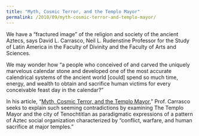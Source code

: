 ```yaml
---
title: "Myth, Cosmic Terror, and the Templo Mayor"
permalink: /2010/09/myth-cosmic-terror-and-templo-mayor/
---
```


We have a “fractured image” of the religion and society of the ancient Aztecs, says David L. Carrasco, Neil L. Rudenstine Professor for the Study of Latin America in the Faculty of Divinity and the Faculty of Arts and Sciences.

We may wonder how “a people who conceived of and carved the uniquely marvelous calendar stone and developed one of the most accurate calendrical systems of the ancient world [could] spend so much time, energy, and wealth to obtain and sacrifice human victims for every conceivable feast day in the calendar?”

In his article, “[Myth, Cosmic Terror, and the Templo Mayor](http://nrs.harvard.edu/urn-3:HUL.InstRepos:4137728),” Prof. Carrasco seeks to explain such seeming contradictions by examining The Templo Mayor and the city of Tenochtitlan as paradigmatic expressions of a pattern of Aztec social organization characterized by “conflict, warfare, and human sacrifice at major temples.”
